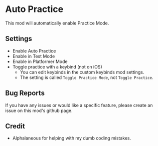 # Auto Practice

This mod will automatically enable Practice Mode.

## Settings
- Enable Auto Practice
- Enable in Test Mode
- Enable in Platformer Mode
- Toggle practice with a keybind (not on iOS)
    + You can edit keybinds in the custom keybinds mod settings.
    + The setting is called `Toggle Practice Mode`, <cr>not</c> `Toggle Practice`.
 
## Bug Reports
If you have any issues or would like a specific feature, please create an issue on this mod's github page.

## Credit
- <cb>Alphalaneous</c> for helping with my dumb coding mistakes.
